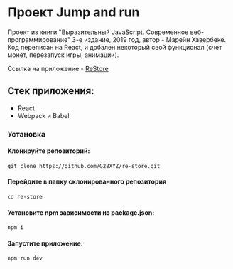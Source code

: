 # Проект Jump and run

Проект из книги "Выразительный JavaScript. Современное веб-программирование" 3-е издание, 2019 год, автор - Марейн Хавербеке.
Код переписан на React, и добален некоторый свой функционал (счет монет, перезапуск игры, анимации).

Ссылка на приложение - <a href="https://g28xyz.github.io/jump-and-run-react/" target="_blank">ReStore</a>

## Стек приложения:
<ul>
  <li>React</li>
  <li>Webpack и Babel</li>
</ul>

### Установка

#### Клонируйте репозиторий:
`git clone https://github.com/G28XYZ/re-store.git`


#### Перейдите в папку склонированного репозитория
`cd re-store`

#### Установите npm зависимости из package.json:
`npm i`

#### Запустите приложение:
`npm run dev`
